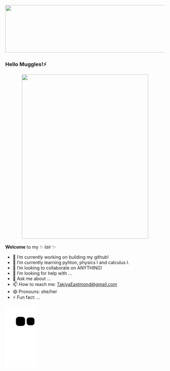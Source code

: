 <p align="center"><img src="https://user-images.githubusercontent.com/106918090/196024685-d977ecd9-1c62-4c8e-8499-9bb8b4678a08.jpg" width=1000px; height=150px; />
</p>



### Hello Muggles!⚡
<p align="center"><img src="https://user-images.githubusercontent.com/106918090/196024092-7f9d4496-ed3e-4202-aeff-062a274bcb78.jpg" width=400px; height=520px; />
</p>


**Welcome** to my ✨ _lair_ ✨

- 🔭 I’m currently working on building my github!
- 🌱 I’m currently learning pyhton, physics I and calculus I.
- 👯 I’m looking to collaborate on ANYTHING!
- 🤔 I’m looking for help with ...
- 💬 Ask me about ...
- 📫 How to reach me: TakiyaEastmond@gmail.com
- 😄 Pronouns: she/her
- ⚡ Fun fact: ...








![snake gif](https://raw.githubusercontent.com/avinash-218/avinash-218/output/github-contribution-grid-snake.svg)
